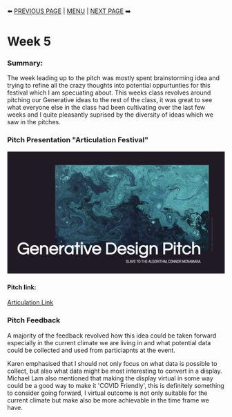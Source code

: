 :arrow_left: [PREVIOUS PAGE](https://github.com/connor-mcnamara/Slave-to-the-algorithm/tree/master/week%204 "PREVIOUS PAGE") | [MENU](https://github.com/connor-mcnamara/Slave-to-the-algorithm/blob/master/README.md "MENU")  | [NEXT PAGE](https://github.com/connor-mcnamara/Slave-to-the-algorithm/tree/master/Week%206 "NEXT PAGE") :arrow_right:

# Week 5

### Summary:
The week leading up to the pitch was mostly spent brainstorming idea and trying to refine all the crazy thoughts into potential oppurtunties for this festival which I am specuating about. This weeks class revolves around pitching our Generative ideas to the rest of the class, it was great to see what everyone else in the class had been cultivating over the last few weeks and I quite pleasantly suprised by the diversity of ideas which we saw in the pitches. 

###  Pitch Presentation "Articulation Festival"

![](PitchTitlePage.png)

#### Pitch link:
[Articulation Link](https://docs.google.com/presentation/d/e/2PACX-1vTX7iR91wN05M9mjJxn5TV2suz5eh8qPJ3lzxB-3-ZtxtbXJWrhRufdbpznjyl7dLwiIkUL25ZFgLem/pub?start=false&loop=false&delayms=3000 "Articulation Link")

### Pitch Feedback 

A majority of the feedback revolved how this idea could be taken forward especially in the current climate we are living in and what potential data could be collected and used from particiapnts at the event. 

Karen emphasised that I should not only focus on what data is possible to collect, but also what data might be most interesting to convert in a display. Michael Lam also mentioned that making the display virtual in some way could be a good way to make it 'COVID Friendly', this is definitely something to consider going forward, I virtual outcome is not only suitable for the current climate but make also be more achievable in the time frame we have.




